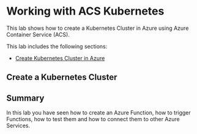 # Working with ACS Kubernetes #

This lab shows how to create a Kubernetes Cluster in Azure using Azure Container Service (ACS).

This lab includes the following sections:

* [Create Kubernetes Cluster in Azure](#create-acs-kubernetes)

<a name="create-acs-kubernetes"></a>
## Create a Kubernetes Cluster


## Summary
In this lab you have seen how to create an Azure Function, how to trigger Functions, how to test them and how to connect them to other Azure Services.